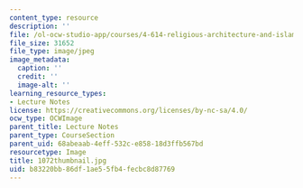 ```yaml
---
content_type: resource
description: ''
file: /ol-ocw-studio-app/courses/4-614-religious-architecture-and-islamic-cultures-fall-2002/b83220bb86df1ae55fb4fecbc8d87769_1072thumbnail.jpg
file_size: 31652
file_type: image/jpeg
image_metadata:
  caption: ''
  credit: ''
  image-alt: ''
learning_resource_types:
- Lecture Notes
license: https://creativecommons.org/licenses/by-nc-sa/4.0/
ocw_type: OCWImage
parent_title: Lecture Notes
parent_type: CourseSection
parent_uid: 68abeaab-4eff-532c-e858-18d3ffb567bd
resourcetype: Image
title: 1072thumbnail.jpg
uid: b83220bb-86df-1ae5-5fb4-fecbc8d87769
---
```

